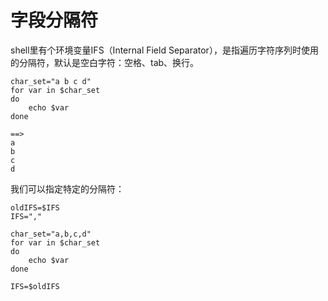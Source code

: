 # 字段分隔符

shell里有个环境变量IFS（Internal Field Separator），是指遍历字符序列时使用的分隔符，默认是空白字符：空格、tab、换行。

```shell
char_set="a b c d"
for var in $char_set
do
    echo $var
done

==>
a
b
c
d
```

我们可以指定特定的分隔符：

```shell
oldIFS=$IFS
IFS=","

char_set="a,b,c,d"
for var in $char_set
do
    echo $var
done

IFS=$oldIFS
```

